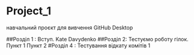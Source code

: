# Project_1
навчальний проєкт для вивчення GitHub Desktop

##Розділ 1 : Вступ.
Kate Davydenko
##Розділ 2: Тестуємо роботу гілок.
Пункт 1
Пункт 2
#Розділ 4 : Тестування відкату комітів
1